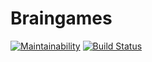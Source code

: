 # Braingames

[![Maintainability](https://api.codeclimate.com/v1/badges/a99a88d28ad37a79dbf6/maintainability)](https://codeclimate.com/github/codeclimate/codeclimate/maintainability)
[![Build Status](https://travis-ci.org/idrobotov/project-lvl1-s216.svg?branch=master)](https://travis-ci.org/idrobotov/project-lvl1-s216)
